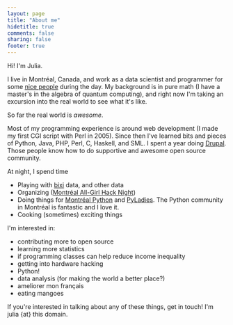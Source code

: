 ```yaml
---
layout: page
title: "About me"
hidetitle: true
comments: false
sharing: false
footer: true
---
```


Hi! I'm Julia.

I live in Montréal, Canada, and work as a data scientist and programmer
for some [nice people](http://viascience.com) during the day. My
background is in pure math (I have a master's in the algebra of quantum
computing), and right now I'm taking an excursion into the real world
to see what it's like.

So far the real world is _awesome_.

Most of my programming experience is around web development (I made my
first CGI script with Perl in 2005). Since then I've learned bits and pieces of
Python, Java, PHP, Perl, C, Haskell, and SML. I spent a year doing
[Drupal](http://drupal.org). Those people know how to do supportive and awesome
open source community.


At night, I spend time

* Playing with [bixi](http://bixi.com) data, and other data
* Organizing ([Montréal All-Girl Hack Night](http://mtlallgirlhacknight.ca))
* Doing things for [Montréal Python](http://montrealpython.org) and [PyLadies](http://mtl.pyladies.com). 
  The Python community in Montréal is fantastic and I love it.
* Cooking (sometimes) exciting things

I'm interested in:

* contributing more to open source
* learning more statistics
* if programming classes can help reduce income inequality
* getting into hardware hacking
* Python!
* data analysis (for making the world a better place?)
* ameliorer mon français
* eating mangoes


If you're interested in talking about any of these things, get in touch! I'm julia {at} this domain.
